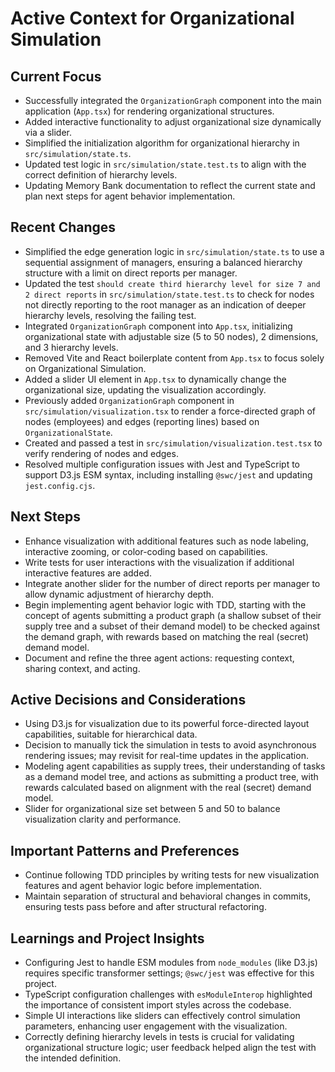 # Active Context for Organizational Simulation

## Current Focus
- Successfully integrated the `OrganizationGraph` component into the main application (`App.tsx`) for rendering organizational structures.
- Added interactive functionality to adjust organizational size dynamically via a slider.
- Simplified the initialization algorithm for organizational hierarchy in `src/simulation/state.ts`.
- Updated test logic in `src/simulation/state.test.ts` to align with the correct definition of hierarchy levels.
- Updating Memory Bank documentation to reflect the current state and plan next steps for agent behavior implementation.

## Recent Changes
- Simplified the edge generation logic in `src/simulation/state.ts` to use a sequential assignment of managers, ensuring a balanced hierarchy structure with a limit on direct reports per manager.
- Updated the test `should create third hierarchy level for size 7 and 2 direct reports` in `src/simulation/state.test.ts` to check for nodes not directly reporting to the root manager as an indication of deeper hierarchy levels, resolving the failing test.
- Integrated `OrganizationGraph` component into `App.tsx`, initializing organizational state with adjustable size (5 to 50 nodes), 2 dimensions, and 3 hierarchy levels.
- Removed Vite and React boilerplate content from `App.tsx` to focus solely on Organizational Simulation.
- Added a slider UI element in `App.tsx` to dynamically change the organizational size, updating the visualization accordingly.
- Previously added `OrganizationGraph` component in `src/simulation/visualization.tsx` to render a force-directed graph of nodes (employees) and edges (reporting lines) based on `OrganizationalState`.
- Created and passed a test in `src/simulation/visualization.test.tsx` to verify rendering of nodes and edges.
- Resolved multiple configuration issues with Jest and TypeScript to support D3.js ESM syntax, including installing `@swc/jest` and updating `jest.config.cjs`.

## Next Steps
- Enhance visualization with additional features such as node labeling, interactive zooming, or color-coding based on capabilities.
- Write tests for user interactions with the visualization if additional interactive features are added.
- Integrate another slider for the number of direct reports per manager to allow dynamic adjustment of hierarchy depth.
- Begin implementing agent behavior logic with TDD, starting with the concept of agents submitting a product graph (a shallow subset of their supply tree and a subset of their demand model) to be checked against the demand graph, with rewards based on matching the real (secret) demand model.
- Document and refine the three agent actions: requesting context, sharing context, and acting.

## Active Decisions and Considerations
- Using D3.js for visualization due to its powerful force-directed layout capabilities, suitable for hierarchical data.
- Decision to manually tick the simulation in tests to avoid asynchronous rendering issues; may revisit for real-time updates in the application.
- Modeling agent capabilities as supply trees, their understanding of tasks as a demand model tree, and actions as submitting a product tree, with rewards calculated based on alignment with the real (secret) demand model.
- Slider for organizational size set between 5 and 50 to balance visualization clarity and performance.

## Important Patterns and Preferences
- Continue following TDD principles by writing tests for new visualization features and agent behavior logic before implementation.
- Maintain separation of structural and behavioral changes in commits, ensuring tests pass before and after structural refactoring.

## Learnings and Project Insights
- Configuring Jest to handle ESM modules from `node_modules` (like D3.js) requires specific transformer settings; `@swc/jest` was effective for this project.
- TypeScript configuration challenges with `esModuleInterop` highlighted the importance of consistent import styles across the codebase.
- Simple UI interactions like sliders can effectively control simulation parameters, enhancing user engagement with the visualization.
- Correctly defining hierarchy levels in tests is crucial for validating organizational structure logic; user feedback helped align the test with the intended definition.
